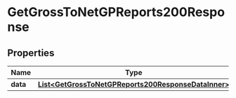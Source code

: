 

# GetGrossToNetGPReports200Response


## Properties

| Name | Type | Description | Notes |
|------------ | ------------- | ------------- | -------------|
|**data** | [**List&lt;GetGrossToNetGPReports200ResponseDataInner&gt;**](GetGrossToNetGPReports200ResponseDataInner.md) |  |  |



